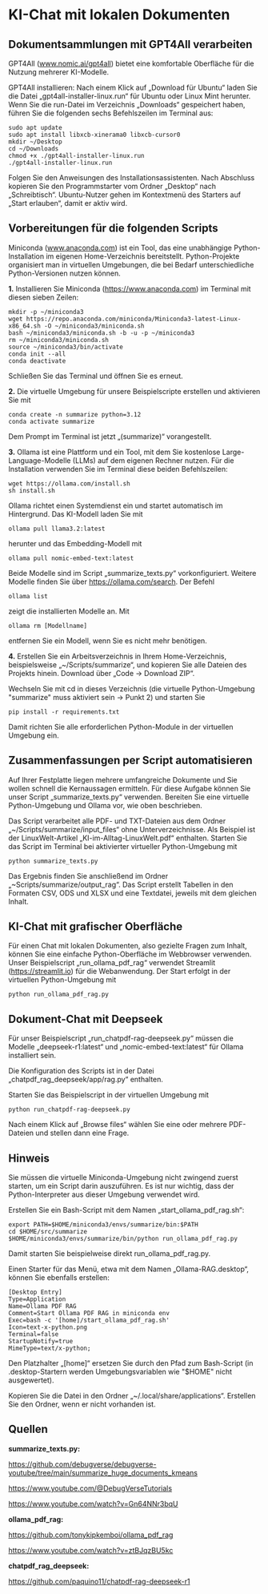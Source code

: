 # KI-Chat mit lokalen Dokumenten

## Dokumentsammlungen mit GPT4All verarbeiten
GPT4All (www.nomic.ai/gpt4all) bietet eine komfortable Oberfläche für die Nutzung mehrerer KI-Modelle. 

GPT4All installieren: Nach einem Klick auf „Download für Ubuntu“ laden Sie die Datei „gpt4all-installer-linux.run“ für Ubuntu oder Linux Mint herunter. Wenn Sie die run-Datei im Verzeichnis „Downloads“ gespeichert haben, führen Sie die folgenden sechs Befehlszeilen im Terminal aus:
```
sudo apt update 
sudo apt install libxcb-xinerama0 libxcb-cursor0
mkdir ~/Desktop
cd ~/Downloads
chmod +x ./gpt4all-installer-linux.run
./gpt4all-installer-linux.run
```
Folgen Sie den Anweisungen des Installationsassistenten. Nach Abschluss kopieren Sie den Programmstarter vom Ordner „Desktop“ nach „Schreibtisch“. Ubuntu-Nutzer gehen im Kontextmenü des Starters auf „Start erlauben“, damit er aktiv wird.

## Vorbereitungen für die folgenden Scripts
Miniconda (www.anaconda.com) ist ein Tool, das eine unabhängige Python-Installation im eigenen Home-Verzeichnis bereitstellt.
Python-Projekte organisiert man in virtuellen Umgebungen, die bei Bedarf unterschiedliche Python-Versionen nutzen können. 

**1.** Installieren Sie Miniconda (https://www.anaconda.com) im Terminal mit diesen sieben Zeilen:
```
mkdir -p ~/miniconda3
wget https://repo.anaconda.com/miniconda/Miniconda3-latest-Linux-x86_64.sh -O ~/miniconda3/miniconda.sh
bash ~/miniconda3/miniconda.sh -b -u -p ~/miniconda3
rm ~/miniconda3/miniconda.sh
source ~/miniconda3/bin/activate
conda init --all
conda deactivate
```
Schließen Sie das Terminal und öffnen Sie es erneut.

**2.** Die virtuelle Umgebung für unsere Beispielscripte erstellen und aktivieren Sie mit
```
conda create -n summarize python=3.12
conda activate summarize
```
Dem Prompt im Terminal ist jetzt „(summarize)“ vorangestellt.

**3.** Ollama ist eine Plattform und ein Tool, mit dem Sie kostenlose Large-Language-Modelle (LLMs) auf dem eigenen Rechner nutzen. Für die Installation verwenden Sie im Terminal diese beiden Befehlszeilen:
```
wget https://ollama.com/install.sh
sh install.sh
```
Ollama richtet einen Systemdienst ein und startet automatisch im Hintergrund. Das KI-Modell laden Sie mit 
```
ollama pull llama3.2:latest
```
herunter und das Embedding-Modell mit 
```
ollama pull nomic-embed-text:latest
```
Beide Modelle sind im Script „summarize_texts.py“ vorkonfiguriert. Weitere Modelle finden Sie über https://ollama.com/search. 
Der Befehl 
```
ollama list
```
zeigt die installierten Modelle an. Mit
```
ollama rm [Modellname]
```
entfernen Sie ein Modell, wenn Sie es nicht mehr benötigen.

**4.** Erstellen Sie ein Arbeitsverzeichnis in Ihrem Home-Verzeichnis, beispielsweise „~/Scripts/summarize“, und kopieren Sie alle Dateien des Projekts  hinein.
Download über „Code -> Download ZIP“.

Wechseln Sie mit cd in dieses Verzeichnis (die virtuelle Python-Umgebung "summarize" muss aktiviert sein -> Punkt 2) und starten Sie 
```
pip install -r requirements.txt
```
Damit richten Sie alle erforderlichen Python-Module in der virtuellen Umgebung ein. 

## Zusammenfassungen per Script automatisieren
Auf Ihrer Festplatte liegen mehrere umfangreiche Dokumente und Sie wollen schnell die Kernaussagen ermitteln. Für diese Aufgabe können Sie unser Script „summarize_texts.py“ verwenden. Bereiten Sie eine virtuelle Python-Umgebung und Ollama vor, wie oben beschrieben.

Das Script verarbeitet alle PDF- und TXT-Dateien aus dem Ordner „~/Scripts/summarize/input_files“ ohne Unterverzeichnisse. Als Beispiel ist der LinuxWelt-Artikel „KI-im-Alltag-LinuxWelt.pdf“ enthalten. Starten Sie das Script im Terminal bei aktivierter virtueller Python-Umgebung mit
```
python summarize_texts.py
```
Das Ergebnis finden Sie anschließend im Ordner „~Scripts/summarize/output_rag“. Das Script erstellt Tabellen in den Formaten CSV, ODS und XLSX und eine Textdatei, jeweils mit dem gleichen Inhalt.

## KI-Chat mit grafischer Oberfläche
Für einen Chat mit lokalen Dokumenten, also gezielte Fragen zum Inhalt, können Sie eine einfache Python-Oberfläche im Webbrowser verwenden. Unser Beispielscript „run_ollama_pdf_rag“ verwendet Streamlit (https://streamlit.io) für die Webanwendung. Der Start erfolgt in der virtuellen Python-Umgebung mit
```
python run_ollama_pdf_rag.py
```
## Dokument-Chat mit Deepseek

Für unser Beispielscript „run_chatpdf-rag-deepseek.py“ müssen die Modelle „deepseek-r1:latest“ und „nomic-embed-text:latest“ für Ollama installiert sein.

Die Konfiguration des Scripts ist in der Datei „chatpdf_rag_deepseek/app/rag.py“ enthalten.

Starten Sie das Beispielscript in der virtuellen Umgebung mit
```
python run_chatpdf-rag-deepseek.py
```
Nach einem Klick auf „Browse files“ wählen Sie eine oder mehrere PDF-Dateien und stellen dann eine Frage.

## Hinweis
Sie müssen die virtuelle Miniconda-Umgebung nicht zwingend zuerst starten, um ein Script darin auszuführen.
Es ist nur wichtig, dass der Python-Interpreter aus dieser Umgebung verwendet wird.

Erstellen Sie ein Bash-Script mit dem Namen „start_ollama_pdf_rag.sh“:
```
export PATH=$HOME/miniconda3/envs/summarize/bin:$PATH
cd $HOME/src/summarize
$HOME/miniconda3/envs/summarize/bin/python run_ollama_pdf_rag.py
```
Damit starten Sie beispielweise direkt run_ollama_pdf_rag.py.

Einen Starter für das Menü, etwa mit dem Namen „Ollama-RAG.desktop“, können Sie ebenfalls erstellen:
```
[Desktop Entry]
Type=Application
Name=Ollama PDF RAG
Comment=Start Ollama PDF RAG in miniconda env
Exec=bash -c '[home]/start_ollama_pdf_rag.sh'
Icon=text-x-python.png
Terminal=false
StartupNotify=true
MimeType=text/x-python;
```
Den Platzhalter „[home]“ ersetzen Sie durch den Pfad zum Bash-Script (in .desktop-Startern werden Umgebungsvariablen wie "$HOME" nicht ausgewertet).

Kopieren Sie die Datei in den Ordner „~/.local/share/applications“. Erstellen Sie den Ordner, wenn er nicht vorhanden ist.

## Quellen
**summarize_texts.py:**

https://github.com/debugverse/debugverse-youtube/tree/main/summarize_huge_documents_kmeans

https://www.youtube.com/@DebugVerseTutorials

https://www.youtube.com/watch?v=Gn64NNr3bqU

**ollama_pdf_rag:**

https://github.com/tonykipkemboi/ollama_pdf_rag

https://www.youtube.com/watch?v=ztBJqzBU5kc

**chatpdf_rag_deepseek:**

https://github.com/paquino11/chatpdf-rag-deepseek-r1
